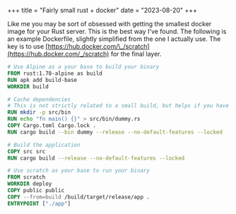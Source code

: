 +++
title = "Fairly small rust + docker"
date = "2023-08-20"
+++

Like me you may be sort of obsessed with getting the smallest docker image for your Rust server. This is the best way I've found. The following is an example Dockerfile, slightly simplified from the one I actually use. The key is to use [https://hub.docker.com/\_/scratch](https://hub.docker.com/_/scratch) for the final layer.

```dockerfile
# Use Alpine as a your base to build your binary
FROM rust:1.78-alpine as build
RUN apk add build-base
WORKDIR build

# Cache dependencies
# This is not strictly related to a small build, but helps if you have to push front end changes and don't want to wait for a full rebuild.
RUN mkdir -p src/bin
RUN echo "fn main() {}" > src/bin/dummy.rs
COPY Cargo.toml Cargo.lock .
RUN cargo build --bin dummy --release --no-default-features --locked

# Build the application
COPY src src
RUN cargo build --release --no-default-features --locked

# Use scratch as your base to run your binary
FROM scratch
WORKDIR deploy
COPY public public
COPY --from=build /build/target/release/app .
ENTRYPOINT ["./app"]
```
